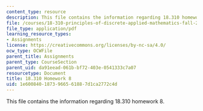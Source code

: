 ```yaml
---
content_type: resource
description: This file contains the information regarding 18.310 homework 8.
file: /courses/18-310-principles-of-discrete-applied-mathematics-fall-2013/1e6008401873966561887d1ca2772c4d_MIT18_310F13_Homework8.pdf
file_type: application/pdf
learning_resource_types:
- Assignments
license: https://creativecommons.org/licenses/by-nc-sa/4.0/
ocw_type: OCWFile
parent_title: Assignments
parent_type: CourseSection
parent_uid: da91eead-061b-bf72-403e-0541333c7a07
resourcetype: Document
title: 18.310 Homework 8
uid: 1e600840-1873-9665-6188-7d1ca2772c4d
---
```

This file contains the information regarding 18.310 homework 8.